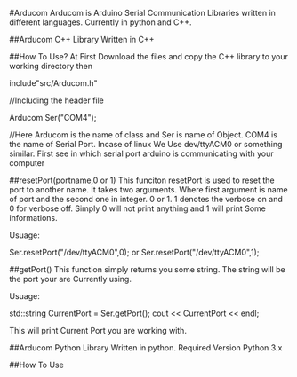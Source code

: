 #Arducom
  Arducom is Arduino Serial Communication Libraries written in different languages. Currently in python and C++.

##Arducom C++ Library
  Written in C++

##How To Use?
  At First Download the files and copy the C++ library to your working directory then

include"src/Arducom.h"

//Including the header file

Arducom Ser("COM4");

//Here Arducom is the name of class and Ser is name of Object. COM4 is the name of Serial Port. Incase of linux We Use dev/ttyACM0 or something similar. First see in which serial port arduino is communicating with your computer

##resetPort(portname,0 or 1)
  This funciton resetPort is used to reset the port to another name. It takes two arguments. Where first argument is name of port and the second one in integer. 0 or 1. 1 denotes the verbose on and 0 for verbose off. Simply 0 will not print anything and 1 will print Some informations.

Usuage:

Ser.resetPort("/dev/ttyACM0",0);
or
Ser.resetPort("/dev/ttyACM0",1);

##getPort()
  This function simply returns you some string. The string will be the port your are Currently using.

  Usuage:

  std::string CurrentPort = Ser.getPort();
  cout << CurrentPort << endl;

  This will print Current Port you are working with.

##Arducom Python Library
Written in python. Required Version Python 3.x


##How To Use
